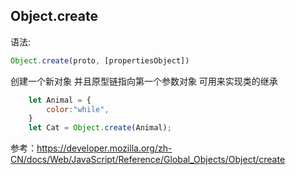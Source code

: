 ## Object.create
语法:
```javascript
Object.create(proto, [propertiesObject])
```
创建一个新对象 并且原型链指向第一个参数对象  可用来实现类的继承
```javascript
    let Animal = {
        color:"while",
    }
    let Cat = Object.create(Animal);
```

    
参考：https://developer.mozilla.org/zh-CN/docs/Web/JavaScript/Reference/Global_Objects/Object/create

